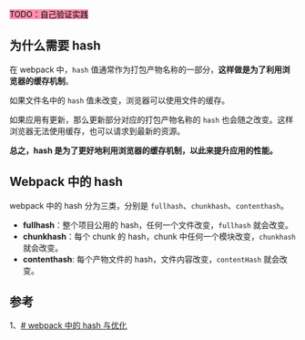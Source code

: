 
<mark style="background: #FF5582A6;">TODO：自己验证实践</mark>

## 为什么需要 hash

在 webpack 中，`hash` 值通常作为打包产物名称的一部分，**这样做是为了利用浏览器的缓存机制**。

如果文件名中的 `hash` 值未改变，浏览器可以使用文件的缓存。

如果应用有更新，那么更新部分对应的打包产物名称的 `hash` 也会随之改变。这样浏览器无法使用缓存，也可以请求到最新的资源。

**总之，hash 是为了更好地利用浏览器的缓存机制，以此来提升应用的性能。**

## Webpack 中的 hash

webpack 中的 hash 分为三类，分别是 `fullhash`、`chunkhash`、`contenthash`。

- **fullhash**：整个项目公用的 hash，任何一个文件改变，`fullhash` 就会改变。
- **chunkhash**：每个 chunk 的 hash，chunk 中任何一个模块改变，`chunkhash` 就会改变。
- **contenthash**: 每个产物文件的 hash，文件内容改变，`contentHash` 就会改变。

## 参考

1、[# webpack 中的 hash 与优化](https://juejin.cn/post/7146489193491857421)